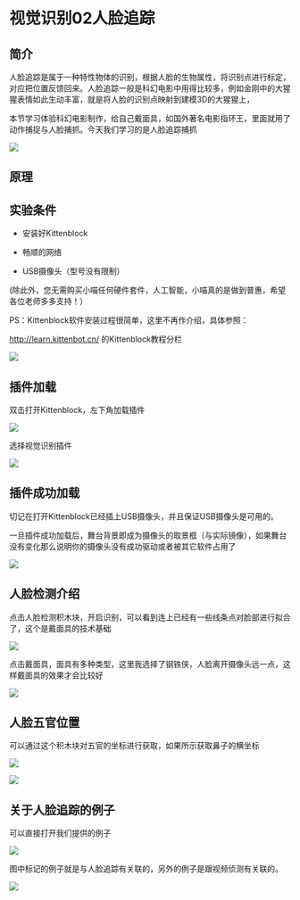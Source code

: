 # 视觉识别02人脸追踪

## 简介

人脸追踪是属于一种特性物体的识别，根据人脸的生物属性，将识别点进行标定，对应把位置反馈回来。人脸追踪一般是科幻电影中用得比较多，例如金刚中的大猩猩表情如此生动丰富，就是将人脸的识别点映射到建模3D的大猩猩上，

本节学习体验科幻电影制作，给自己戴面具，如国外著名电影指环王，里面就用了动作捕捉与人脸捕抓。今天我们学习的是人脸追踪捕抓

![](./images/c07_07.png)

## 原理



## 实验条件

- 安装好Kittenblock

- 畅顺的网络

- USB摄像头（型号没有限制）

(除此外，您无需购买小喵任何硬件套件，人工智能，小喵真的是做到普惠，希望各位老师多多支持！）

PS：Kittenblock软件安装过程很简单，这里不再作介绍，具体参照：

http://learn.kittenbot.cn/ 的Kittenblock教程分栏

![](./images/c01_16.png)

## 插件加载

双击打开Kittenblock，左下角加载插件

![](./images/c01_01.png)

选择视觉识别插件

![](./images/c06_02.png)

## 插件成功加载

切记在打开Kittenblock已经插上USB摄像头，并且保证USB摄像头是可用的。

一旦插件成功加载后，舞台背景即成为摄像头的取景框（与实际镜像），如果舞台没有变化那么说明你的摄像头没有成功驱动或者被其它软件占用了

![](./images/c06_03.png)

## 人脸检测介绍

点击人脸检测积木块，开启识别，可以看到连上已经有一些线条点对脸部进行拟合了，这个是戴面具的技术基础

![](./images/c07_01.png)

点击戴面具，面具有多种类型，这里我选择了钢铁侠，人脸离开摄像头远一点，这样戴面具的效果才会比较好

![](./images/c07_02.png)

## 人脸五官位置

可以通过这个积木块对五官的坐标进行获取，如果所示获取鼻子的横坐标

![](./images/c07_03.png)

![](./images/c07_04.png)


## 关于人脸追踪的例子

可以直接打开我们提供的例子

![](./images/c07_05.png)

图中标记的例子就是与人脸追踪有关联的，另外的例子是跟视频侦测有关联的。

![](./images/c07_06.png)